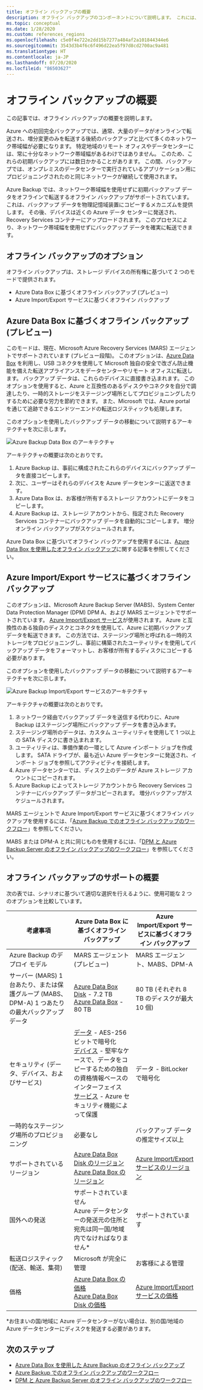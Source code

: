 ```yaml
---
title: オフライン バックアップの概要
description: オフライン バックアップのコンポーネントについて説明します。 これには、Azure Data Box に基づくオフライン バックアップと Azure Import/Export サービスに基づくオフライン バックアップが含まれます。
ms.topic: conceptual
ms.date: 1/28/2020
ms.custom: references_regions
ms.openlocfilehash: c5e0f4e722e2dd15b7277a484af2a101844344e6
ms.sourcegitcommit: 3543d3b4f6c6f496d22ea5f97d8cd2700ac9a481
ms.translationtype: HT
ms.contentlocale: ja-JP
ms.lasthandoff: 07/20/2020
ms.locfileid: "86503627"
---
```

# <a name="overview-of-offline-backup"></a>オフライン バックアップの概要

この記事では、オフライン バックアップの概要を説明します。

Azure への初回完全バックアップでは、通常、大量のデータがオンラインで転送され、増分変更のみを転送する後続のバックアップと比べて多くのネットワーク帯域幅が必要になります。 特定地域のリモート オフィスやデータセンターには、常に十分なネットワーク帯域幅があるわけではありません。 このため、これらの初期バックアップには数日かかることがあります。 この間、バックアップでは、オンプレミスのデータセンターで実行されているアプリケーション用にプロビジョニングされたのと同じネットワークが継続して使用されます。

Azure Backup では、ネットワーク帯域幅を使用せずに初期バックアップ データをオフラインで転送するオフライン バックアップがサポートされています。 これは、バックアップ データを物理記憶域装置にコピーするメカニズムを提供します。 その後、デバイスは近くの Azure データ センターに発送され、Recovery Services コンテナーにアップロードされます。 このプロセスにより、ネットワーク帯域幅を使用せずにバックアップ データを確実に転送できます。

## <a name="offline-backup-options"></a>オフライン バックアップのオプション

オフライン バックアップは、ストレージ デバイスの所有権に基づいて 2 つのモードで提供されます。

- Azure Data Box に基づくオフライン バックアップ (プレビュー)
- Azure Import/Export サービスに基づくオフライン バックアップ

## <a name="offline-backup-based-on-azure-data-box-preview"></a>Azure Data Box に基づくオフライン バックアップ (プレビュー)

このモードは、現在、Microsoft Azure Recovery Services (MARS) エージェントでサポートされています (プレビュー段階)。 このオプションは、[Azure Data Box](https://azure.microsoft.com/services/databox/) を利用し、USB コネクタを使用して Microsoft 独自の安全で改ざん防止機能を備えた転送アプライアンスをデータセンターやリモート オフィスに転送します。 バックアップ データは、これらのデバイスに直接書き込まれます。 このオプションを使用すると、Azure と互換性のあるディスクやコネクタを自分で調達したり、一時的ストレージをステージング場所としてプロビジョニングしたりするために必要な労力を節約できます。 また、Microsoft では、Azure portal を通じて追跡できるエンドツーエンドの転送ロジスティックも処理します。

このオプションを使用したバックアップ データの移動について説明するアーキテクチャを次に示します。

![Azure Backup Data Box のアーキテクチャ](./media/offline-backup-overview/azure-backup-databox-architecture.png)

アーキテクチャの概要は次のとおりです。

1. Azure Backup は、事前に構成されたこれらのデバイスにバックアップ データを直接コピーします。
2. 次に、ユーザーはそれらのデバイスを Azure データセンターに返送できます。
3. Azure Data Box は、お客様が所有するストレージ アカウントにデータをコピーします。
4. Azure Backup は、ストレージ アカウントから、指定された Recovery Services コンテナーにバックアップ データを自動的にコピーします。 増分オンライン バックアップがスケジュールされます。

Azure Data Box に基づいてオフライン バックアップを使用するには、[Azure Data Box を使用したオフライン バックアップ](offline-backup-azure-data-box.md)に関する記事を参照してください。

## <a name="offline-backup-based-on-the-azure-importexport-service"></a>Azure Import/Export サービスに基づくオフライン バックアップ

このオプションは、Microsoft Azure Backup Server (MABS)、System Center Data Protection Manager (DPM) DPM A、および MARS エージェントでサポートされています。 [Azure Import/Export サービス](../storage/common/storage-import-export-service.md)が使用されます。 Azure と互換性のある独自のディスクとコネクタを使用して、Azure に初期バックアップ データを転送できます。 この方法では、ステージング場所と呼ばれる一時的ストレージをプロビジョニングし、事前に構築されたユーティリティを使用してバックアップ データをフォーマットし、お客様が所有するディスクにコピーする必要があります。

このオプションを使用したバックアップ データの移動について説明するアーキテクチャを次に示します。

![Azure Backup Import/Export サービスのアーキテクチャ](./media/offline-backup-overview/azure-backup-import-export.png)

アーキテクチャの概要は次のとおりです。

1. ネットワーク経由でバックアップ データを送信する代わりに、Azure Backup はステージング場所にバックアップ データを書き込みます。
2. ステージング場所のデータは、カスタム ユーティリティを使用して 1 つ以上の SATA ディスクに書き込まれます。
3. ユーティリティは、準備作業の一環として Azure インポート ジョブを作成します。 SATA ドライブが、最も近い Azure データセンターに発送され、インポート ジョブを参照してアクティビティを接続します。
4. Azure データセンターでは、ディスク上のデータが Azure ストレージ アカウントにコピーされます。
5. Azure Backup によってストレージ アカウントから Recovery Services コンテナーにバックアップ データがコピーされます。 増分バックアップがスケジュールされます。

MARS エージェントで Azure Import/Export サービスに基づくオフライン バックアップを使用するには、「[Azure Backup でのオフライン バックアップのワークフロー](./backup-azure-backup-import-export.md)」を参照してください。

MABS または DPM-A と共に同じものを使用するには、「[DPM と Azure Backup Server のオフライン バックアップのワークフロー](./backup-azure-backup-server-import-export.md)」を参照してください。

## <a name="offline-backup-support-summary"></a>オフライン バックアップのサポートの概要

次の表では、シナリオに基づいて適切な選択を行えるように、使用可能な 2 つのオプションを比較しています。

| **考慮事項**                                            | **Azure Data Box に基づくオフライン バックアップ**                     | **Azure Import/Export サービスに基づくオフライン バックアップ**                |
| ------------------------------------------------------------ | ------------------------------------------------------------ | ------------------------------------------------------------ |
| Azure Backup のデプロイ モデル                              | MARS エージェント (プレビュー)                                              | MARS エージェント、MABS、DPM-A                                           |
| サーバー (MARS) 1 台あたり、または保護グループ (MABS、DPM-A) 1 つあたりの最大バックアップ データ | [Azure Data Box Disk](../databox/data-box-disk-overview.md) - 7.2 TB <br> [Azure Data Box](../databox/data-box-overview.md) - 80 TB       | 80 TB (それぞれ 8 TB のディスクが最大 10 個)                          |
| セキュリティ (データ、デバイス、およびサービス)                           | [データ](../databox/data-box-security.md#data-box-data-protection) - AES-256 ビットで暗号化 <br> [デバイス](../databox/data-box-security.md#data-box-device-protection) - 堅牢なケースで、データをコピーするための独自の資格情報ベースのインターフェイス <br> [サービス](../databox/data-box-security.md#data-box-service-protection) - Azure セキュリティ機能によって保護 | データ - BitLocker で暗号化                                 |
| 一時的なステージング場所のプロビジョニング                     | 必要なし                                                | バックアップ データの推定サイズ以上        |
| サポートされているリージョン                                           | [Azure Data Box Disk のリージョン](../databox/data-box-disk-overview.md#region-availability) <br> [Azure Data Box のリージョン](../databox/data-box-disk-overview.md#region-availability) | [Azure Import/Export サービスのリージョン](../storage/common/storage-import-export-service.md#region-availability) |
| 国外への発送                                     | サポートされていません  <br>    Azure データセンターの発送元の住所と宛先は同一国/地域内でなければなりません* | サポートされています                                                    |
| 転送ロジスティック (配送、輸送、集荷)           | Microsoft が完全に管理                                     | お客様による管理                                            |
| 価格                                                      | [Azure Data Box の価格](https://azure.microsoft.com/pricing/details/databox/) <br> [Azure Data Box Disk の価格](https://azure.microsoft.com/pricing/details/databox/disk/) | [Azure Import/Export サービスの価格](https://azure.microsoft.com/pricing/details/storage-import-export/) |

*お住まいの国/地域に Azure データセンターがない場合は、別の国/地域の Azure データセンターにディスクを発送する必要があります。

## <a name="next-steps"></a>次のステップ

- [Azure Data Box を使用した Azure Backup のオフライン バックアップ](offline-backup-azure-data-box.md#backup-data-size-and-supported-data-box-skus)
- [Azure Backup でのオフライン バックアップのワークフロー](backup-azure-backup-import-export.md)
- [DPM と Azure Backup Server のオフライン バックアップのワークフロー](backup-azure-backup-server-import-export.md)
